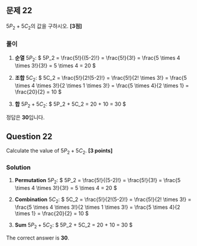 ## 문제 22
$5P_2 + 5C_2$의 값을 구하시오. **[3점]**

### 풀이  
1. **순열** $5P_2$:
   $
   5P_2 = \frac{5!}{(5-2)!} = \frac{5!}{3!} = \frac{5 \times 4 \times 3!}{3!} = 5 \times 4 = 20
   $

2. **조합** $5C_2$:
   $
   5C_2 = \frac{5!}{2!(5-2)!} = \frac{5!}{2! \times 3!} = \frac{5 \times 4 \times 3!}{2 \times 1 \times 3!} = \frac{5 \times 4}{2 \times 1} = \frac{20}{2} = 10
   $

3. **합** $5P_2 + 5C_2$:
   $
   5P_2 + 5C_2 = 20 + 10 = 30
   $

정답은 **30**입니다.

## Question 22
Calculate the value of $5P_2 + 5C_2$. **[3 points]**

### Solution  
1. **Permutation** $5P_2$:
   $
   5P_2 = \frac{5!}{(5-2)!} = \frac{5!}{3!} = \frac{5 \times 4 \times 3!}{3!} = 5 \times 4 = 20
   $

2. **Combination** $5C_2$:
   $
   5C_2 = \frac{5!}{2!(5-2)!} = \frac{5!}{2! \times 3!} = \frac{5 \times 4 \times 3!}{2 \times 1 \times 3!} = \frac{5 \times 4}{2 \times 1} = \frac{20}{2} = 10
   $

3. **Sum** $5P_2 + 5C_2$:
   $
   5P_2 + 5C_2 = 20 + 10 = 30
   $

The correct answer is **30**.
